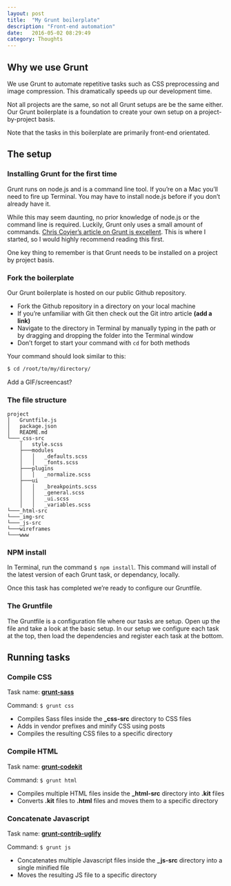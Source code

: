 ```yaml
---
layout: post
title:  "My Grunt boilerplate"
description: "Front-end automation"
date:   2016-05-02 08:29:49
category: Thoughts
---
```


## Why we use Grunt

We use Grunt to automate repetitive tasks such as CSS preprocessing and image compression. This dramatically speeds up our development time. 

Not all projects are the same, so not all Grunt setups are be the same either. Our Grunt boilerplate is a foundation to create your own setup on a project-by-project basis.

Note that the tasks in this boilerplate are primarily front-end orientated. 

## The setup

### Installing Grunt for the first time

Grunt runs on node.js and is a command line tool. If you’re on a Mac you’ll need to fire up Terminal. You may have to install node.js before if you don’t already have it.

While this may seem daunting, no prior knowledge of node.js or the command line is required. Luckily, Grunt only uses a small amount of commands. [Chris Coyier’s article on Grunt is excellent](https://24ways.org/2013/grunt-is-not-weird-and-hard/). This is where I started, so I would highly recommend reading this first.

One key thing to remember is that Grunt needs to be installed on a project by project basis.

### Fork the boilerplate

Our Grunt boilerplate is hosted on our public Github repository.

- Fork the Github repository in a directory on your local machine
- If you’re unfamiliar with Git then check out the Git intro article **(add a link)**
- Navigate to the directory in Terminal by manually typing in the path or by dragging and dropping the folder into the Terminal window
- Don’t forget to start your command with `cd` for both methods

Your command should look similar to this:

```bash
$ cd /root/to/my/directory/
```
Add a GIF/screencast?

### The file structure

```
project
│   Gruntfile.js
│   package.json    
│   README.md
└───_css-src
    │   style.scss
    ├───modules
    │   │   _defaults.scss
    │   │   _fonts.scss
    ├───plugins
    │   │   _normalize.scss
    ├───ui
    │   │   _breakpoints.scss
    │   │   _general.scss
    │   │   _ui.scss
    │   │   _variables.scss
└───_html-src
└───_img-src
└───_js-src
└───wireframes
└───www
```

### NPM install

In Terminal, run the command `$ npm install`. This command will install of the latest version of each Grunt task, or dependancy, locally.

Once this task has completed we’re ready to configure our Gruntfile.

### The Gruntfile

The Gruntfile is a configuration file where our tasks are setup.  Open up the file and take a look at the basic setup. In our setup we configure each task at the top, then load the dependencies and register each task at the bottom.

## Running tasks

### Compile CSS

Task name: **[grunt-sass](https://github.com/sindresorhus/grunt-sass)**

Command: `$ grunt css`

- Compiles Sass files inside the **_css-src** directory to CSS files
- Adds in vendor prefixes and minify CSS using posts
- Compiles the resulting CSS files to a specific directory

### Compile HTML

Task name: **[grunt-codekit](https://github.com/fatso83/grunt-codekit)**

Command: `$ grunt html`

- Compiles multiple HTML files inside the **_html-src** directory into **.kit** files
- Converts **.kit** files to **.html** files and moves them to a specific directory

### Concatenate Javascript

Task name: **[grunt-contrib-uglify](https://github.com/gruntjs/grunt-contrib-uglify)**

Command: `$ grunt js`

- Concatenates multiple Javascript files inside the **_js-src** directory into a single minified file
- Moves the resulting JS file to a specific directory